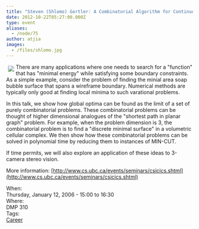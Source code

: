 ```yaml
---
title: "Steven (Shlomo) Gortler: A Combinatorial Algorithm for Continuous Variational Problems"
date: 2012-10-22T05:27:00.000Z
type: event
aliases:
  - /node/75
author: atjia
images:
  - /files/shlomo.jpg
---
```


<p><img src="/files/shlomo.jpg" align="left" vspace="5" hspace="5">There are many applications where one needs to search for a &quot;function&quot; that has &quot;minimal energy&quot; while satisfying some boundary constraints. As a  simple example, consider the problem of  finding the minial area soap bubble surface that spans a wireframe boundary.  Numerical methods are typically only good at finding local minima to such varational problems. </p>

In this talk, we show how global optima can be found as the limit of a set  of purely combinatorial problems. These combinatorial problems can be  thought of higher dimensional analogues of the  &quot;shortest path in planar  graph&quot; problem. For example, when the problem dimension is 3, the  combinatorial problem is to find a &quot;discrete minimal surface&quot; in a volumetric cellular complex. We then show how these combinatorial problems can be solved in polynomial  time by reducing them to instances of MIN-CUT.

If time permits, we will also explore an application of these ideas to 3-camera stereo vision.

More information: [http://www.cs.ubc.ca/events/seminars/csicics.shtml](http://www.cs.ubc.ca/events/seminars/csicics.shtml)

<div class="field field-name-field-dates field-type-datetime field-label-above">
<div class="field-label">When:&#xA0;</div>
<div class="field-items">
<div class="field-item even">
<span class="date-display-single">Thursday, January 12, 2006 - <span class="date-display-range"><span class="date-display-start">15:00</span> to <span class="date-display-end">16:30</span></span></span>
</div>
</div>
</div>
<div class="field field-name-field-location field-type-text field-label-above">
<div class="field-label">Where:&#xA0;</div>
<div class="field-items">
<div class="field-item even">DMP 310</div>
</div>
</div>
<footer>
<div class="field field-name-field-tags field-type-taxonomy-term-reference field-label-above">
<div class="field-label">Tags:&#xA0;</div>
<div class="field-items">
<div class="field-item even"><a href="/career">Career</a></div>
</div>
</div>
</footer>
